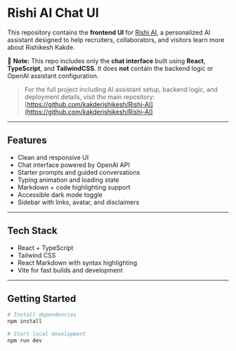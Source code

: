 # Rishi AI Chat UI

This repository contains the **frontend UI** for [Rishi AI](https://github.com/kakderishikesh/Rishi-AI), a personalized AI assistant designed to help recruiters, collaborators, and visitors learn more about Rishikesh Kakde.

🧠 **Note:** This repo includes only the **chat interface** built using **React**, **TypeScript**, and **TailwindCSS**. It does **not** contain the backend logic or OpenAI assistant configuration.

> For the full project including AI assistant setup, backend logic, and deployment details, visit the main repository:
> [https://github.com/kakderishikesh/Rishi-AI](https://github.com/kakderishikesh/Rishi-AI)

---

## Features

- Clean and responsive UI
- Chat interface powered by OpenAI API
- Starter prompts and guided conversations
- Typing animation and loading state
- Markdown + code highlighting support
- Accessible dark mode toggle
- Sidebar with links, avatar, and disclaimers

---

## Tech Stack

- React + TypeScript
- Tailwind CSS
- React Markdown with syntax highlighting
- Vite for fast builds and development

---

## Getting Started

```bash
# Install dependencies
npm install

# Start local development
npm run dev